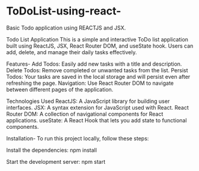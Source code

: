 # ToDoList-using-react-
Basic Todo application using REACTJS and JSX.

Todo List Application
This is a simple and interactive ToDo list application built using ReactJS, JSX, React Router DOM, and useState hook. Users can add, delete, and manage their daily tasks effectively.

Features-
Add Todos: Easily add new tasks with a title and description.
Delete Todos: Remove completed or unwanted tasks from the list.
Persist Todos: Your tasks are saved in the local storage and will persist even after refreshing the page.
Navigation: Use React Router DOM to navigate between different pages of the application.

Technologies Used
ReactJS: A JavaScript library for building user interfaces.
JSX: A syntax extension for JavaScript used with React.
React Router DOM: A collection of navigational components for React applications.
useState: A React Hook that lets you add state to functional components.


Installation-
To run this project locally, follow these steps:

Install the dependencies:
npm install

Start the development server:
npm start
